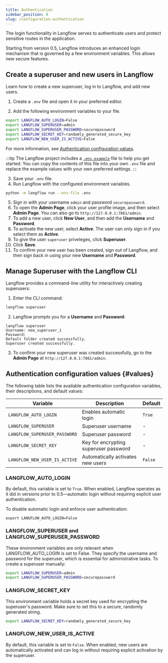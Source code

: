 ```yaml
---
title: Authentication
sidebar_position: 0
slug: /configuration-authentication
---
```


The login functionality in Langflow serves to authenticate users and protect sensitive routes in the application.

Starting from version 0.5, Langflow introduces an enhanced login mechanism that is governed by a few environment variables. This allows new secure features.

## Create a superuser and new users in Langflow

Learn how to create a new superuser, log in to Langflow, and add new users.

1. Create a `.env` file and open it in your preferred editor.

2. Add the following environment variables to your file.

```bash
export LANGFLOW_AUTO_LOGIN=False
export LANGFLOW_SUPERUSER=admin
export LANGFLOW_SUPERUSER_PASSWORD=securepassword
export LANGFLOW_SECRET_KEY=randomly_generated_secure_key
export LANGFLOW_NEW_USER_IS_ACTIVE=False
```

For more information, see [Authentication configuration values](#values).

:::tip
The Langflow project includes a [`.env.example`](https://github.com/langflow-ai/langflow/blob/main/.env.example) file to help you get started.
You can copy the contents of this file into your own `.env` file and replace the example values with your own preferred settings.
:::

3. Save your `.env` file.
4. Run Langflow with the configured environment variables.

```bash
python -m langflow run --env-file .env
```

5. Sign in with your username `admin` and password `securepassword`.
6. To open the **Admin Page**, click your user profile image, and then select **Admin Page**.
You can also go to `http://127.0.0.1:7861/admin`.
7. To add a new user, click **New User**, and then add the **Username** and **Password**.
8. To activate the new user, select **Active**.
The user can only sign in if you select them as **Active**.
9. To give the user `superuser` priveleges, click  **Superuser**.
10. Click **Save**.
11. To confirm your new user has been created, sign out of Langflow, and then sign back in using your new **Username** and **Password**.

## Manage Superuser with the Langflow CLI

Langflow provides a command-line utility for interactively creating superusers:

1. Enter the CLI command:

```bash
langflow superuser
```
2. Langflow prompts you for a **Username** and **Password**:

```
langflow superuser
Username: new_superuser_1
Password:
Default folder created successfully.
Superuser created successfully.
```

3. To confirm your new superuser was created successfully, go to the **Admin Page** at `http://127.0.0.1:7861/admin`.

## Authentication configuration values {#values}

The following table lists the available authentication configuration variables, their descriptions, and default values:

| Variable | Description | Default |
|----------|-------------|---------|
| `LANGFLOW_AUTO_LOGIN` | Enables automatic login | `True` |
| `LANGFLOW_SUPERUSER` | Superuser username | - |
| `LANGFLOW_SUPERUSER_PASSWORD` | Superuser password | - |
| `LANGFLOW_SECRET_KEY` | Key for encrypting superuser password | - |
| `LANGFLOW_NEW_USER_IS_ACTIVE` | Automatically activates new users | `False` |

### LANGFLOW_AUTO_LOGIN

By default, this variable is set to `True`. When enabled, Langflow operates as it did in versions prior to 0.5—automatic login without requiring explicit user authentication.

To disable automatic login and enforce user authentication:

```shell
export LANGFLOW_AUTO_LOGIN=False
```

### LANGFLOW_SUPERUSER and LANGFLOW_SUPERUSER_PASSWORD

These environment variables are only relevant when LANGFLOW_AUTO_LOGIN is set to False. They specify the username and password for the superuser, which is essential for administrative tasks.
To create a superuser manually:

```bash
export LANGFLOW_SUPERUSER=admin
export LANGFLOW_SUPERUSER_PASSWORD=securepassword
```

### LANGFLOW_SECRET_KEY

This environment variable holds a secret key used for encrypting the superuser's password. Make sure to set this to a secure, randomly generated string.

```bash
export LANGFLOW_SECRET_KEY=randomly_generated_secure_key
```

### LANGFLOW_NEW_USER_IS_ACTIVE

By default, this variable is set to `False`. When enabled, new users are automatically activated and can log in without requiring explicit activation by the superuser.






